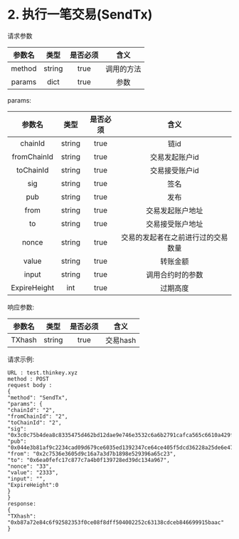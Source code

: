 # 2. 执行一笔交易(SendTx)

请求参数
           
| 参数名 | 类型 | 是否必须| 含义 |
| :------:| :------: | :------: | :------: |
| method | string | true | 调用的方法 |
| params | dict | true | 参数 |
  
params:
           
| 参数名 | 类型 | 是否必须| 含义 |
| :------:| :------: | :------: | :------: |
| chainId | string | true | 链id |
|fromChainId | string | true | 交易发起账户id |
|toChainId | string | true | 交易接受账户id |
|sig | string | true | 签名 |
|pub | string | true | 发布 |
|from | string | true | 交易发起账户地址 |
|to | string | true | 交易接受账户地址 |
| nonce | string | true | 交易的发起者在之前进行过的交易数量 |   
| value | string | true | 转账金额 |  
| input | string | true | 调用合约时的参数 |  
| ExpireHeight | int | true | 过期高度 |  

响应参数:
           
| 参数名 | 类型 | 是否必须| 含义 |
| :------:| :------: | :------: | :------: |
| TXhash | string | true | 交易hash |


请求示例:
```
URL : test.thinkey.xyz
method : POST
request body :
{
"method": "SendTx",
"params": {
"chainId": "2",
"fromChainId": "2",
"toChainId": "2",
"sig": "0x3c0c75b4dea8c8335475d462bd12dae9e746e3532c6a6b2791cafca565c6610a429fb7260e2f3c64b8e6eb090ee123db700ed2c5f0a4d9a314152f721f0a847101",
"pub": "0x044e3b81af9c2234cad09d679ce6035ed1392347ce64ce405f5dcd36228a25de6e47fd35c4215d1edf53e6f83de344615ce719bdb0fd878f6ed76f06dd277956de",
"from": "0x2c7536e3605d9c16a7a3d7b1898e529396a65c23",
"to": "0x6ea0fefc17c877c7a4b0f139728ed39dc134a967",
"nonce": "33",
"value": "2333",
"input": "",
"ExpireHeight":0
}
}
response:
{
"TXhash": "0xb87a72e84c6f92582353f0ce08f8dff504002252c63138cdceb846699915baac"
}
```